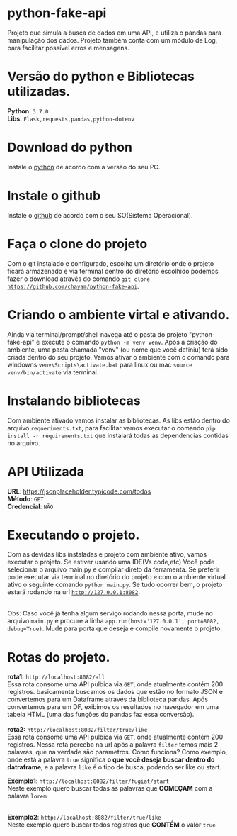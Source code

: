 # python-fake-api
Projeto que simula a busca de dados em uma API, e utiliza o pandas para manipulação dos dados. Projeto também conta com um módulo de Log, para facilitar possível erros e mensagens.

# Versão do python e Bibliotecas utilizadas.

<b>Python</b>: <code>3.7.0</code><br/>
<b>Libs</b>: <code>Flask,requests,pandas,python-dotenv</code>


# Download do python
Instale o <a href="https://www.python.org/downloads/" target="_blank"> python</a> de acordo com a versão do seu PC.

# Instale o github
Instale o <a href="https://git-scm.com/downloads" target="_blank">github</a> de acordo com o seu SO(Sistema Operacional).
# Faça o clone do projeto
Com o git instalado e configurado, escolha um diretório onde o projeto ficará armazenado e via terminal dentro do diretório escolhido podemos fazer o download através do comando <code>git clone https://github.com/chayam/python-fake-api</code>.

# Criando o ambiente virtal e ativando.
Ainda via terminal/prompt/shell navega até o pasta do projeto "python-fake-api" e execute o comando <code>python -m venv venv</code>. Após a criação do ambiente, uma pasta chamada "venv" (ou nome que você definiu) terá sido criada dentro do seu projeto. Vamos ativar o ambiente com o comando para windowns <code>venv\Scripts\activate.bat</code> para linux ou mac <code>source venv/bin/activate</code> via terminal.  

# Instalando bibliotecas
Com ambiente ativado vamos instalar as bibliotecas. As libs estão dentro do arquivo <code>requeriments.txt</code>, para facilitar vamos executar o comando <code>pip install -r requirements.txt</code> que instalará todas as dependencias contidas no arquivo.

# API Utilizada
<b>URL</b>: <a href="https://jsonplaceholder.typicode.com/todos" target="_blank"> https://jsonplaceholder.typicode.com/todos</a><br/>
<b>Método</b>: <code>GET</code> <br/>
<b>Credencial</b>: <code>NÃO</code>


# Executando o projeto.
Com as devidas libs instaladas e projeto com ambiente ativo, vamos executar o projeto. Se estiver usando uma IDE(Vs code,etc) Você pode selecionar o arquivo main.py e compilar direto da ferramenta. Se preferir pode executar via terminal no diretório do projeto e com o ambiente virtual ativo o seguinte comando <code>python main.py</code>. Se tudo ocorrer bem, o projeto estará rodando na url <code>http://127.0.0.1:8082</code>.

<br/>
Obs: Caso você já tenha algum serviço rodando nessa porta, mude no arquivo <code>main.py</code> e procure a linha <code>app.run(host='127.0.0.1', port=8082, debug=True)</code>. Mude para porta que deseja e compile novamente o projeto.

# Rotas do projeto.
<b>rota1:</b> <code>http://localhost:8082/all</code> <br/>
Essa rota consome uma API pulbica via <code>GET</code>, onde atualmente contém 200 registros. basicamente buscamos os dados que estão no formato JSON e convertemos para um Dataframe através da biblioteca pandas. Após convertemos para um DF, exibimos os resultados no navegador em uma tabela HTML (uma das funções do pandas faz essa conversão). 
<br/><br/>
<b>rota2:</b> <code>http://localhost:8082/filter/true/like</code> <br/>
Essa rota consome uma API pulbica via <code>GET</code>, onde atualmente contém 200 registros. Nessa  rota perceba na url após a palavra <code>filter</code> temos mais 2 palavras, que na verdade são parametros. Como funciona? Como exemplo, onde está a palavra <code>true</code> significa <b>o que você deseja buscar dentro do datraframe</b>, e a palavra <code>like</code> é o tipo de busca, podendo ser like ou start.<br/>

<b>Exemplo1</b>: <code>http://localhost:8082/filter/fugiat/start</code> <br/>
Neste exemplo quero buscar todas as palavras que <b>COMEÇAM</b> com a palavra <code>lorem</code> <br/><br/>

<b>Exemplo2</b>: <code>http://localhost:8082/filter/true/like</code> <br/>
Neste exemplo quero buscar todos registros que <b>CONTÉM</b> o valor <code>true</code> <br/><br/>